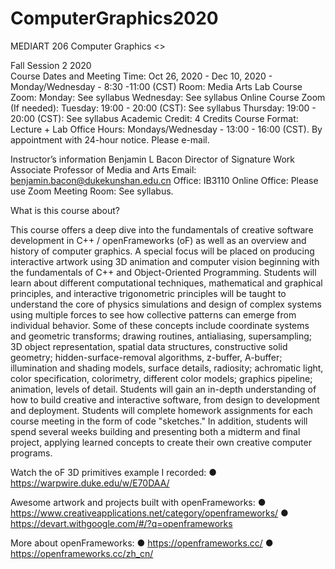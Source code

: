 # ComputerGraphics2020

MEDIART 206
Computer Graphics
<<openFrameworks>>
	
Fall Session 2 2020	 
Course Dates and Meeting Time: Oct 26, 2020 - Dec 10, 2020 - Monday/Wednesday - 8:30 -11:00 (CST)
Room: Media Arts Lab
Course Zoom: Monday: See syllabus
  	         Wednesday: See syllabus
Online Course Zoom (If needed): Tuesday: 19:00 - 20:00 (CST): See syllabus
                                Thursday: 19:00 - 20:00 (CST): See syllabus
Academic Credit: 4 Credits
Course Format: Lecture + Lab
Office Hours: Mondays/Wednesday - 13:00 - 16:00 (CST). By appointment with 24-hour notice. Please e-mail.

Instructor’s information 
Benjamin L Bacon
Director of Signature Work
Associate Professor of Media and Arts
Email: benjamin.bacon@dukekunshan.edu.cn
Office: IB3110
Online Office: Please use Zoom Meeting Room: See syllabus.

What is this course about?

This course offers a deep dive into the fundamentals of creative software development in C++ / openFrameworks (oF) as well as an overview and history of computer graphics. A special focus will be placed on producing interactive artwork using 3D animation and computer vision beginning with the fundamentals of C++ and Object-Oriented Programming. Students will learn about different computational techniques, mathematical and graphical principles, and interactive trigonometric principles will be taught to understand the core of physics simulations and design of complex systems using multiple forces to see how collective patterns can emerge from individual behavior. Some of these concepts include coordinate systems and geometric transforms; drawing routines, antialiasing, supersampling; 3D object representation, spatial data structures, constructive solid geometry; hidden-surface-removal algorithms, z-buffer, A-buffer; illumination and shading models, surface details, radiosity; achromatic light, color specification, colorimetry, different color models; graphics pipeline; animation, levels of detail. Students will gain an in-depth understanding of how to build creative and interactive software, from design to development and deployment. Students will complete homework assignments for each course meeting in the form of code "sketches." In addition, students will spend several weeks building and presenting both a midterm and final project, applying learned concepts to create their own creative computer programs.

Watch the oF 3D primitives example I recorded: 
●	https://warpwire.duke.edu/w/E70DAA/

Awesome artwork and projects built with openFrameworks: 
●	https://www.creativeapplications.net/category/openframeworks/
●	https://devart.withgoogle.com/#/?q=openframeworks

More about openFrameworks: 
●	https://openframeworks.cc/
●	https://openframeworks.cc/zh_cn/

